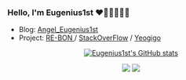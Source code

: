 ### Hello, I'm Eugenius1st ❤️🧡💛💚💙💜

<!--
**Eugenius1st/Eugenius1st** is a ✨ _special_ ✨ repository because its `README.md` (this file) appears on your GitHub profile.

Here are some ideas to get you started:

- 🔭 I’m currently working on ...
- 🌱 I’m currently learning ...
- 👯 I’m looking to collaborate on ...
- 🤔 I’m looking for help with ...
- 💬 Ask me about ...
- 📫 How to reach me: ...
- 😄 Pronouns: ...
- ⚡ Fun fact: ...
-->

- Blog: <a href="https://velog.io/@angel_eugnen">Angel_Eugenius1st</a> 
- Project: <span><a href="https://github.com/RE-BON">RE-BON </a> /  <a href="http://pre-032-bucket.s3-website.ap-northeast-2.amazonaws.com/">StackOverFlow</a></span> / <a href="https://github.com/Eugenius1st/yeogiyo">Yeogigo</a>

<div align="center">

  [![Eugenius1st's GitHub stats](https://github-readme-stats.vercel.app/api?username=Eugenius1st&show_icons=true&theme=synthwave)](https://github.com/Eugenius1st/github-readme-stats)
<div>
<img align='' src="https://github-readme-stats.vercel.app/api/top-langs/?username=Eugenius1st&layout=compact&theme=synthwave">
<img align='' src="http://mazassumnida.wtf/api/v2/generate_badge?boj=eugenius1st">
</div>
  
</div>
